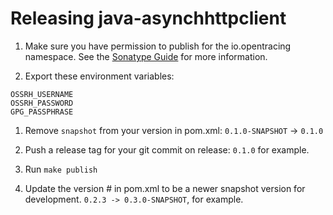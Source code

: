 # Releasing java-asynchhttpclient

1. Make sure you have permission to publish for the io.opentracing namespace. See the [Sonatype Guide](http://central.sonatype.org/pages/ossrh-guide.html) for more information.

1. Export these environment variables:
```
OSSRH_USERNAME
OSSRH_PASSWORD
GPG_PASSPHRASE
```

1. Remove `snapshot` from your version in pom.xml: `0.1.0-SNAPSHOT` -> `0.1.0`

1. Push a release tag for your git commit on release: `0.1.0` for example.

1. Run `make publish`

1. Update the version # in pom.xml to be a newer snapshot version for development.
`0.2.3 -> 0.3.0-SNAPSHOT`, for example. 
